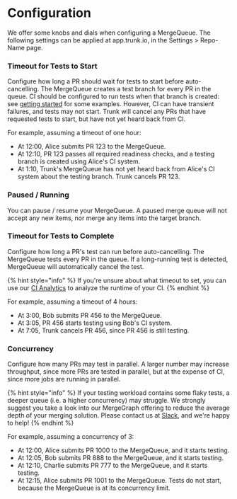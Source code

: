 # Configuration

We offer some knobs and dials when configuring a MergeQueue. The following
settings can be applied at app.trunk.io, in the Settings > Repo-Name page.

### Timeout for Tests to Start
Configure how long a PR should wait for tests to start before auto-cancelling. The MergeQueue creates a test branch for every PR in the queue. CI should be configured to run tests when that branch is created: see [getting started](getting-started.md) for some examples. However, CI can have transient failures, and tests may not start. Trunk will cancel any PRs that have requested tests to start, but have not yet heard back from CI.

For example, assuming a timeout of one hour:
- At 12:00, Alice submits PR 123 to the MergeQueue.
- At 12:10, PR 123 passes all required readiness checks, and a testing branch is created using Alice's CI system.
- At 1:10, Trunk's MergeQueue has not yet heard back from Alice's CI system about the testing branch. Trunk cancels PR 123.

### Paused / Running

You can pause / resume your MergeQueue. A paused merge queue will not accept any new items, nor merge any items into the target branch. 

### Timeout for Tests to Complete
Configure how long a PR's test can run before auto-cancelling. The MergeQueue tests every PR in the queue. If a long-running test is detected, MergeQueue will automatically cancel 
the test.

{% hint style="info" %}
If you're unsure about what timeout to set, you can use our [CI Analytics](https://trunk.io/products/ci-analytics) to analyze the runtime of your CI. 
{% endhint %}

For example, assuming a timeout of 4 hours:
- At 3:00, Bob submits PR 456 to the MergeQueue.
- At 3:05, PR 456 starts testing using Bob's CI system.
- At 7:05, Trunk cancels PR 456, since PR 456 is still testing.

### Concurrency

Configure how many PRs may test in parallel. A larger number may increase throughput, since more PRs are tested in parallel, but at the expense of CI, since more jobs are running in parallel.

{% hint style="info" %}
If your testing workload contains some flaky tests, a deeper queue (i.e. a higher concurrency) may struggle. We strongly suggest you take a look into our MergeGraph offering to reduce the average depth of your merging solution. Please contact us at [Slack](https://slack.trunk.io), and we're happy to help!
{% endhint %}

For example, assuming a concurrency of 3:
- At 12:00, Alice submits PR 1000 to the MergeQueue, and it starts testing.
- At 12:05, Bob submits PR 888 to the MergeQueue, and it starts testing.
- At 12:10, Charlie submits PR 777 to the MergeQueue, and it starts testing.
- At 12:15, Alice submits PR 1001 to the MergeQueue. Tests do not start, because the MergeQueue is at its concurrency limit.